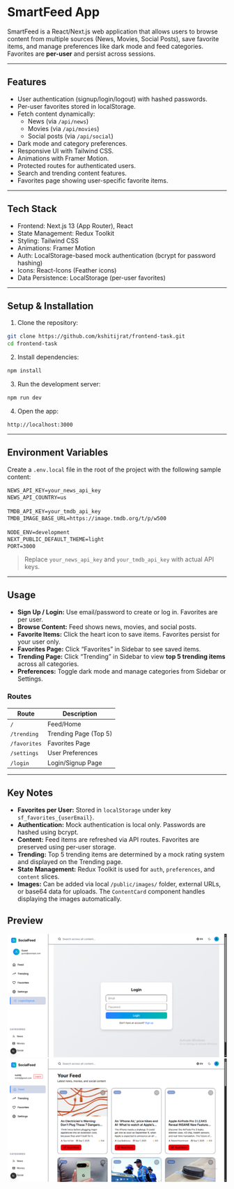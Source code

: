 # SmartFeed App

SmartFeed is a React/Next.js web application that allows users to browse content from multiple sources (News, Movies, Social Posts), save favorite items, and manage preferences like dark mode and feed categories. Favorites are **per-user** and persist across sessions.

---

## Features

- User authentication (signup/login/logout) with hashed passwords.
- Per-user favorites stored in localStorage.
- Fetch content dynamically:
  - News (via `/api/news`)
  - Movies (via `/api/movies`)
  - Social posts (via `/api/social`)
- Dark mode and category preferences.
- Responsive UI with Tailwind CSS.
- Animations with Framer Motion.
- Protected routes for authenticated users.
- Search and trending content features.
- Favorites page showing user-specific favorite items.

---

## Tech Stack

- Frontend: Next.js 13 (App Router), React
- State Management: Redux Toolkit
- Styling: Tailwind CSS
- Animations: Framer Motion
- Auth: LocalStorage-based mock authentication (bcrypt for password hashing)
- Icons: React-Icons (Feather icons)
- Data Persistence: LocalStorage (per-user favorites)

---

## Setup & Installation

1. Clone the repository:

```bash
git clone https://github.com/kshitijrat/frontend-task.git
cd frontend-task
````

2. Install dependencies:

```bash
npm install
```

3. Run the development server:

```bash
npm run dev
```

4. Open the app:

```
http://localhost:3000
```

---

## **Environment Variables**

Create a `.env.local` file in the root of the project with the following sample content:

```env
NEWS_API_KEY=your_news_api_key
NEWS_API_COUNTRY=us

TMDB_API_KEY=your_tmdb_api_key
TMDB_IMAGE_BASE_URL=https://image.tmdb.org/t/p/w500

NODE_ENV=development
NEXT_PUBLIC_DEFAULT_THEME=light
PORT=3000
```

> Replace `your_news_api_key` and `your_tmdb_api_key` with actual API keys.

---

## **Usage**

* **Sign Up / Login:** Use email/password to create or log in. Favorites are per user.
* **Browse Content:** Feed shows news, movies, and social posts.
* **Favorite Items:** Click the heart icon to save items. Favorites persist for your user only.
* **Favorites Page:** Click “Favorites” in Sidebar to see saved items.
* **Trending Page:** Click “Trending” in Sidebar to view **top 5 trending items** across all categories.
* **Preferences:** Toggle dark mode and manage categories from Sidebar or Settings.

### Routes

| Route        | Description           |
| ------------ | --------------------- |
| `/`          | Feed/Home             |
| `/trending`  | Trending Page (Top 5) |
| `/favorites` | Favorites Page        |
| `/settings`  | User Preferences      |
| `/login`     | Login/Signup Page     |

---

## **Key Notes**

* **Favorites per User:** Stored in `localStorage` under key `sf_favorites_{userEmail}`.
* **Authentication:** Mock authentication is local only. Passwords are hashed using bcrypt.
* **Content:** Feed items are refreshed via API routes. Favorites are preserved using per-user storage.
* **Trending:** Top 5 trending items are determined by a mock rating system and displayed on the Trending page.
* **State Management:** Redux Toolkit is used for `auth`, `preferences`, and `content` slices.
* **Images:** Can be added via local `/public/images/` folder, external URLs, or base64 data for uploads. The `ContentCard` component handles displaying the images automatically.


## **Preview**

![Login/Signup Preview](public/images/login.png)
![Feed Preview](public/images/feed.png)

